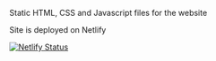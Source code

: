 Static HTML, CSS and Javascript files for the website

Site is deployed on Netlify

[![Netlify Status](https://api.netlify.com/api/v1/badges/06bbbd25-c08d-42e7-b3d8-b3588ff4c31d/deploy-status)](https://app.netlify.com/sites/ng-static/deploys)
